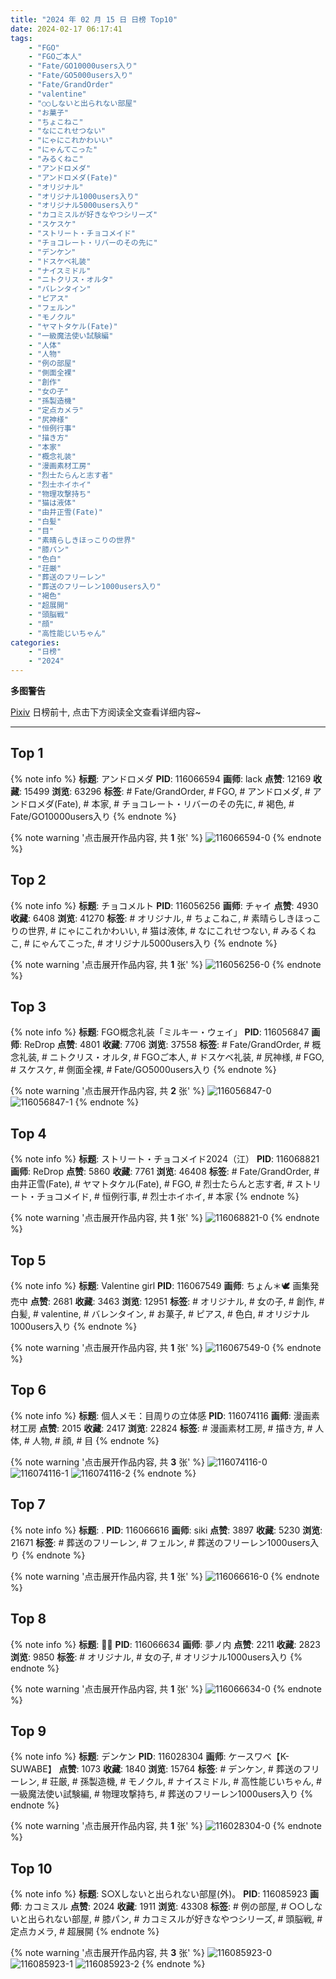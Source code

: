 ```yaml
---
title: "2024 年 02 月 15 日 日榜 Top10"
date: 2024-02-17 06:17:41
tags:
    - "FGO"
    - "FGOご本人"
    - "Fate/GO10000users入り"
    - "Fate/GO5000users入り"
    - "Fate/GrandOrder"
    - "valentine"
    - "○○しないと出られない部屋"
    - "お菓子"
    - "ちょこねこ"
    - "なにこれせつない"
    - "にゃにこれかわいい"
    - "にゃんてこった"
    - "みるくねこ"
    - "アンドロメダ"
    - "アンドロメダ(Fate)"
    - "オリジナル"
    - "オリジナル1000users入り"
    - "オリジナル5000users入り"
    - "カコミスルが好きなやつシリーズ"
    - "スケスケ"
    - "ストリート・チョコメイド"
    - "チョコレート・リバーのその先に"
    - "デンケン"
    - "ドスケベ礼装"
    - "ナイスミドル"
    - "ニトクリス・オルタ"
    - "バレンタイン"
    - "ピアス"
    - "フェルン"
    - "モノクル"
    - "ヤマトタケル(Fate)"
    - "一級魔法使い試験編"
    - "人体"
    - "人物"
    - "例の部屋"
    - "側面全裸"
    - "創作"
    - "女の子"
    - "孫製造機"
    - "定点カメラ"
    - "尻神様"
    - "恒例行事"
    - "描き方"
    - "本家"
    - "概念礼装"
    - "漫画素材工房"
    - "烈士たらんと志す者"
    - "烈士ホイホイ"
    - "物理攻撃持ち"
    - "猫は液体"
    - "由井正雪(Fate)"
    - "白髪"
    - "目"
    - "素晴らしきほっこりの世界"
    - "膝パン"
    - "色白"
    - "荘厳"
    - "葬送のフリーレン"
    - "葬送のフリーレン1000users入り"
    - "褐色"
    - "超展開"
    - "頭脳戦"
    - "顔"
    - "高性能じいちゃん"
categories:
    - "日榜"
    - "2024"
---
```


<i class="fa fa-triangle-exclamation"></i>**多图警告**<i class="fa fa-triangle-exclamation"></i>

[Pixiv](https://www.pixiv.net/) 日榜前十, 点击下方阅读全文查看详细内容~

<!-- more -->

---

## Top 1

{% note info %}
**标题**: アンドロメダ
**PID**: 116066594 **画师**: lack
**点赞**: 12169 **收藏**: 15499 **浏览**: 63296
**标签**: # Fate/GrandOrder, # FGO, # アンドロメダ, # アンドロメダ(Fate), # 本家, # チョコレート・リバーのその先に, # 褐色, # Fate/GO10000users入り
{% endnote %}

{% note warning '点击展开作品内容, 共 **1** 张' %}
![116066594-0](https://i.pixiv.re/img-original/img/2024/02/15/00/00/24/116066594_p0.png)
{% endnote %}

## Top 2

{% note info %}
**标题**: チョコメルト
**PID**: 116056256 **画师**: チャイ
**点赞**: 4930 **收藏**: 6408 **浏览**: 41270
**标签**: # オリジナル, # ちょこねこ, # 素晴らしきほっこりの世界, # にゃにこれかわいい, # 猫は液体, # なにこれせつない, # みるくねこ, # にゃんてこった, # オリジナル5000users入り
{% endnote %}

{% note warning '点击展开作品内容, 共 **1** 张' %}
![116056256-0](https://i.pixiv.re/img-original/img/2024/02/14/20/30/02/116056256_p0.png)
{% endnote %}

## Top 3

{% note info %}
**标题**: FGO概念礼装「ミルキー・ウェイ」
**PID**: 116056847 **画师**: ReDrop
**点赞**: 4801 **收藏**: 7706 **浏览**: 37558
**标签**: # Fate/GrandOrder, # 概念礼装, # ニトクリス・オルタ, # FGOご本人, # ドスケベ礼装, # 尻神様, # FGO, # スケスケ, # 側面全裸, # Fate/GO5000users入り
{% endnote %}

{% note warning '点击展开作品内容, 共 **2** 张' %}
![116056847-0](https://i.pixiv.re/img-original/img/2024/02/14/20/45/27/116056847_p0.png)
![116056847-1](https://i.pixiv.re/img-original/img/2024/02/14/20/45/27/116056847_p1.png)
{% endnote %}

## Top 4

{% note info %}
**标题**: ストリート・チョコメイド2024（江）
**PID**: 116068821 **画师**: ReDrop
**点赞**: 5860 **收藏**: 7761 **浏览**: 46408
**标签**: # Fate/GrandOrder, # 由井正雪(Fate), # ヤマトタケル(Fate), # FGO, # 烈士たらんと志す者, # ストリート・チョコメイド, # 恒例行事, # 烈士ホイホイ, # 本家
{% endnote %}

{% note warning '点击展开作品内容, 共 **1** 张' %}
![116068821-0](https://i.pixiv.re/img-original/img/2024/02/15/00/49/08/116068821_p0.jpg)
{% endnote %}

## Top 5

{% note info %}
**标题**: Valentine girl
**PID**: 116067549 **画师**: ちょん＊🕊 画集発売中
**点赞**: 2681 **收藏**: 3463 **浏览**: 12951
**标签**: # オリジナル, # 女の子, # 創作, # 白髪, # valentine, # バレンタイン, # お菓子, # ピアス, # 色白, # オリジナル1000users入り
{% endnote %}

{% note warning '点击展开作品内容, 共 **1** 张' %}
![116067549-0](https://i.pixiv.re/img-original/img/2024/02/15/00/16/13/116067549_p0.jpg)
{% endnote %}

## Top 6

{% note info %}
**标题**: 個人メモ：目周りの立体感
**PID**: 116074116 **画师**: 漫画素材工房
**点赞**: 2015 **收藏**: 2417 **浏览**: 22824
**标签**: # 漫画素材工房, # 描き方, # 人体, # 人物, # 顔, # 目
{% endnote %}

{% note warning '点击展开作品内容, 共 **3** 张' %}
![116074116-0](https://i.pixiv.re/img-original/img/2024/02/15/06/00/04/116074116_p0.jpg)
![116074116-1](https://i.pixiv.re/img-original/img/2024/02/15/06/00/04/116074116_p1.jpg)
![116074116-2](https://i.pixiv.re/img-original/img/2024/02/15/06/00/04/116074116_p2.jpg)
{% endnote %}

## Top 7

{% note info %}
**标题**: .
**PID**: 116066616 **画师**: siki
**点赞**: 3897 **收藏**: 5230 **浏览**: 21671
**标签**: # 葬送のフリーレン, # フェルン, # 葬送のフリーレン1000users入り
{% endnote %}

{% note warning '点击展开作品内容, 共 **1** 张' %}
![116066616-0](https://i.pixiv.re/img-original/img/2024/02/15/00/00/28/116066616_p0.jpg)
{% endnote %}

## Top 8

{% note info %}
**标题**: 🍫🐻
**PID**: 116066634 **画师**: 夢ノ内
**点赞**: 2211 **收藏**: 2823 **浏览**: 9850
**标签**: # オリジナル, # 女の子, # オリジナル1000users入り
{% endnote %}

{% note warning '点击展开作品内容, 共 **1** 张' %}
![116066634-0](https://i.pixiv.re/img-original/img/2024/02/15/05/11/07/116066634_p0.jpg)
{% endnote %}

## Top 9

{% note info %}
**标题**: デンケン
**PID**: 116028304 **画师**: ケースワベ【K-SUWABE】
**点赞**: 1073 **收藏**: 1840 **浏览**: 15764
**标签**: # デンケン, # 葬送のフリーレン, # 荘厳, # 孫製造機, # モノクル, # ナイスミドル, # 高性能じいちゃん, # 一級魔法使い試験編, # 物理攻撃持ち, # 葬送のフリーレン1000users入り
{% endnote %}

{% note warning '点击展开作品内容, 共 **1** 张' %}
![116028304-0](https://i.pixiv.re/img-original/img/2024/02/14/00/00/56/116028304_p0.jpg)
{% endnote %}

## Top 10

{% note info %}
**标题**: S○Xしないと出られない部屋(外)。
**PID**: 116085923 **画师**: カコミスル
**点赞**: 2024 **收藏**: 1911 **浏览**: 43308
**标签**: # 例の部屋, # ○○しないと出られない部屋, # 膝パン, # カコミスルが好きなやつシリーズ, # 頭脳戦, # 定点カメラ, # 超展開
{% endnote %}

{% note warning '点击展开作品内容, 共 **3** 张' %}
![116085923-0](https://i.pixiv.re/img-original/img/2024/02/15/20/30/05/116085923_p0.jpg)
![116085923-1](https://i.pixiv.re/img-original/img/2024/02/15/20/30/05/116085923_p1.jpg)
![116085923-2](https://i.pixiv.re/img-original/img/2024/02/15/20/30/05/116085923_p2.jpg)
{% endnote %}
